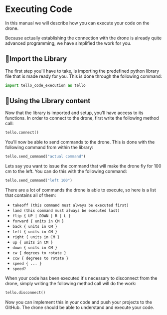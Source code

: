 # Executing Code

In this manual we will describe how you can execute your code on the drone.

Because actually establishing the connection with the drone is already quite advanced programming, we have simplified the work for you. 

## :closed_book:Import the Library

The first step you'll have to take, is importing the predefined python library file that is made ready for you.  This is done through the following command:

```python
import tello_code_execution as tello
```

## :open_file_folder:Using the Library content

Now that the library is imported and setup, you'll have access to its functions. In order to connect to the drone, first write the following method call:

```python
tello.connect()
```

You'll now be able to send commands to the drone. This is done with the following command from within the library:

```python
tello.send_command("actual command")
```

Lets say you want to issue the command that will make the drone fly for 100 cm to the left. You can do this with the following command:

```python
tello.send_command("left 100")
```
There are a lot of commands the drone is able to execute, so here is a list that contains all of them:

  - ```takeoff (this command must always be executed first)```
  - ```land (this command must always be executed last)```
  - ```flip { UP | DOWN | R | L }```
  - ```forward { units in CM }```
  - ```back { units in CM }```
  - ```left { units in CM }```
  - ```right { units in CM }```
  - ```up { units in CM }```
  - ```down { units in CM }```
  - ```cw { degrees to rotate }```
  - ```ccw { degrees to rotate }```
  - ```speed { ... }```
  - ```speed?```

When your code has been executed it's necessary to disconnect from the drone, simply writing the following method call will do the work:

```python
tello.disconnect()
```

Now you can implement this in your code and push your projects to the GitHub. The drone should be able to understand and execute your code. 

